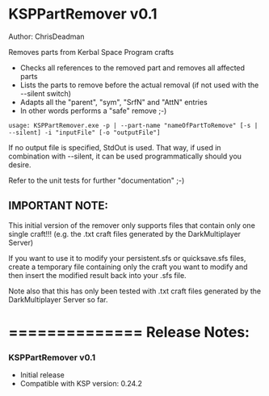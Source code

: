 KSPPartRemover v0.1
======================
Author: ChrisDeadman

Removes parts from Kerbal Space Program crafts

* Checks all references to the removed part and removes all affected parts
* Lists the parts to remove before the actual removal (if not used with the --silent switch)
* Adapts all the "parent", "sym", "SrfN" and "AttN" entries
* In other words performs a "safe" remove ;-)

`usage: KSPPartRemover.exe -p | --part-name "nameOfPartToRemove" [-s | --silent] -i "inputFile" [-o "outputFile"]`

If no output file is specified, StdOut is used.
That way, if used in combination with --silent, it can be used programmatically should you desire.

Refer to the unit tests for further "documentation" ;-)

## IMPORTANT NOTE:
This initial version of the remover only supports files that contain only one single craft!!!
(e.g. the .txt craft files generated by the DarkMultiplayer Server)

If you want to use it to modify your persistent.sfs or quicksave.sfs files, create a temporary file containing only the craft
you want to modify and then insert the modified result back into your .sfs file.

Note also that this has only been tested with .txt craft files generated by the DarkMultiplayer Server so far.

==============
Release Notes:
===============

### KSPPartRemover v0.1
* Initial release
* Compatible with KSP version: 0.24.2
